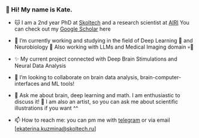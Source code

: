 ### 👀 Hi! My name is Kate. 

- 🐱 I am a 2nd year PhD at [Skoltech](https://skoltech.ru/) and a research scientist at [AIRI](https://airi.net/)
     You can check out my [Google Scholar](https://scholar.google.com/citations?user=pXx97XgAAAAJ&hl=ru) here
- 🌱 I’m currently working and studying in the field of Deep Learning 🤿 and Neurobiology 🧠
     Also working with LLMs and Medical Imaging domain 💀🦴
- ✨ My current project connected with Deep Brain Stimulations and Neural Data Analysis
- 🌝 I’m looking to collaborate on brain data analysis, brain-computer-interfaces and ML tools!
- 💬 Ask me about brain, deep learning and math. I am enthusiastic to discuss it! 
  🎨 I am also an artist, so you can ask me about scientific illustrations if you want ^^

  
- 📫 How to reach me: you can pm me with [telegram](https://t.me/NevermindOnArt) or via email [ekaterina.kuzmina@skoltech.ru]

